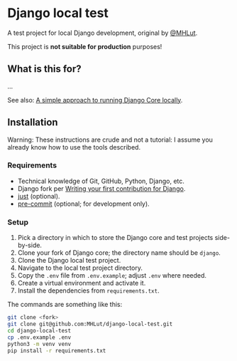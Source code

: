 # Django local test

A test project for local Django development, original by [@MHLut](https://github.com/MHLut).

This project is **not suitable for production** purposes!

## What is this for?

...

See also: [A simple approach to running Django Core locally](https://marijkeluttekes.dev/blog/articles/2024/01/25/a-simple-approach-to-running-django-core-locally/).

## Installation

Warning: These instructions are crude and not a tutorial: I assume you already know how to use the tools described.

### Requirements

* Technical knowledge of Git, GitHub, Python, Django, etc.
* Django fork per [Writing your first contribution for Django](https://docs.djangoproject.com/en/dev/intro/contributing/).
* [just](https://github.com/casey/just) (optional).
* [pre-commit](https://pre-commit.com/#install) (optional; for development only).

### Setup

1. Pick a directory in which to store the Django core and test projects side-by-side.
2. Clone your fork of Django core; the directory name should be `django`.
3. Clone the Django local test project.
4. Navigate to the local test project directory.
5. Copy the `.env` file from `.env.example`; adjust `.env` where needed.
6. Create a virtual environment and activate it.
7. Install the dependencies from `requirements.txt`.

The commands are something like this:

```sh
git clone <fork>
git clone git@github.com:MHLut/django-local-test.git
cd django-local-test
cp .env.example .env
python3 -m venv venv
pip install -r requirements.txt
```
